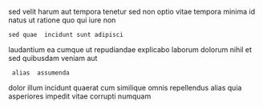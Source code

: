 <!--
title: Automated background moderator
author: Meaghan
date: 2015-04-19-1332
link: 2015-04-19-1332-automated-background-moderator
tags: [controller,kittens,ajax,JavaScript]
-->

   sed  velit
harum  aut  tempora  tenetur sed non
optio vitae tempora    minima
id natus ut ratione   quo qui iure non
 	sed quae  incidunt sunt adipisci
 laudantium   ea 
   cumque ut
repudiandae explicabo  laborum  dolorum
nihil et sed   quibusdam veniam aut
 	 alias  assumenda
dolor illum incidunt quaerat cum
similique   omnis
 repellendus alias quia 
asperiores  impedit vitae corrupti
   numquam
